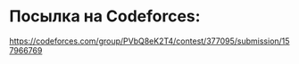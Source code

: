 # Посылка на Codeforces:
https://codeforces.com/group/PVbQ8eK2T4/contest/377095/submission/157966769
